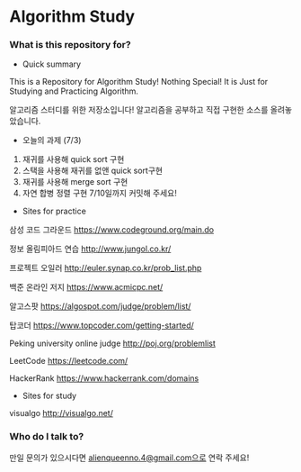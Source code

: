 # Algorithm Study #

### What is this repository for? ###

* Quick summary

This is a Repository for Algorithm Study! 
Nothing Special! It is Just for Studying and Practicing Algorithm.

알고리즘 스터디를 위한 저장소입니다! 알고리즘을 공부하고 직접 구현한 소스를 올려놓았습니다.

* 오늘의 과제 (7/3) 
1. 재귀를 사용해 quick sort 구현
2. 스택을 사용해 재귀를 없앤 quick sort구현
3. 재귀를 사용해 merge sort 구현
4. 자연 합병 정렬 구현
7/10일까지 커밋해 주세요!

* Sites for practice

삼성 코드 그라운드
https://www.codeground.org/main.do

정보 올림피아드 연습
http://www.jungol.co.kr/

프로젝트 오일러
http://euler.synap.co.kr/prob_list.php

백준 온라인 저지
https://www.acmicpc.net/

알고스팟
https://algospot.com/judge/problem/list/

탑코더
https://www.topcoder.com/getting-started/

Peking university online judge 
http://poj.org/problemlist

LeetCode
https://leetcode.com/

HackerRank
https://www.hackerrank.com/domains

* Sites for study

visualgo
http://visualgo.net/

### Who do I talk to? ###

만일 문의가 있으시다면 alienqueenno.4@gmail.com으로 연락 주세요!